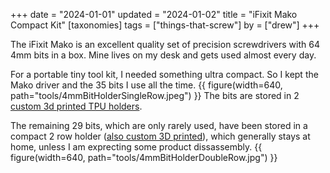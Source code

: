 +++
date = "2024-01-01"
updated = "2024-01-02"
title = "iFixit Mako Compact Kit"
[taxonomies]
tags = ["things-that-screw"]
by = ["drew"]
+++

The iFixit Mako is an excellent quality set of precision screwdrivers with 64 4mm bits in a box. Mine lives on my desk and gets used almost every day.

For a portable tiny tool kit, I needed something ultra compact. So I kept the Mako driver and the 35 bits I use all the time.
{{ figure(width=640, path="tools/4mmBitHolderSingleRow.jpeg") }}
The bits are stored in 2 [custom 3d printed TPU holders](https://www.printables.com/model/700125-4mm-screwdriver-bit-holders).

The remaining 29 bits, which are only rarely used, have been stored in a compact 2 row holder ([also custom 3D printed](https://www.printables.com/model/700886-compact-bit-holder-for-30-4mm-screwdriver-bits)), which generally stays at home, unless I am exprecting some product dissassembly.
{{ figure(width=640, path="tools/4mmBitHolderDoubleRow.jpg") }}
